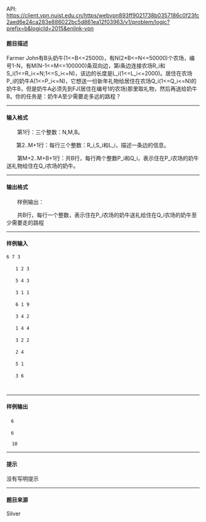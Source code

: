 API: https://client.vpn.nuist.edu.cn/https/webvpn893ff9021738b0357186c0f23fc2aed6e24ca283e886022bc5d861ea12f03963/v1/problem/logic?prefix=b&logicId=2015&enlink-vpn

#### 题目描述

Farmer John有B头奶牛(1<=B<=25000)，有N(2\*B<=N<=50000)个农场，编号1-N，有M(N-1<=M<=100000)条双向边，第i条边连接农场R\_i和S\_i(1<=R\_i<=N;1<=S\_i<=N)，该边的长度是L\_i(1<=L\_i<=2000)。居住在农场P\_i的奶牛A(1<=P\_i<=N)，它想送一份新年礼物给居住在农场Q\_i(1<=Q\_i<=N)的奶牛B，但是奶牛A必须先到FJ(居住在编号1的农场)那里取礼物，然后再送给奶牛B。你的任务是：奶牛A至少需要走多远的路程？

---

#### 输入格式

　　第1行：三个整数：N,M,B。

   　第2..M+1行：每行三个整数：R\_i,S\_i和L\_i，描述一条边的信息。

　　第M+2..M+B+1行：共B行，每行两个整数P\_i和Q\_i，表示住在P\_i农场的奶牛送礼物给住在Q\_i农场的奶牛。

---

#### 输出格式

　　样例输出：

　　共B行，每行一个整数，表示住在P\_i农场的奶牛送礼给住在Q\_i农场的奶牛至少需要走的路程

---

#### 样例输入
```
6 7 3

　　1 2 3

　　5 4 3

　　3 1 1

　　6 1 9

　　3 4 2

　　1 4 4

　　3 2 2

　　2 4

　　5 1

　　3 6

 

```

---

#### 样例输出
```
　6

　6

  10

```

---

#### 提示

没有写明提示

---

#### 题目来源

Silver